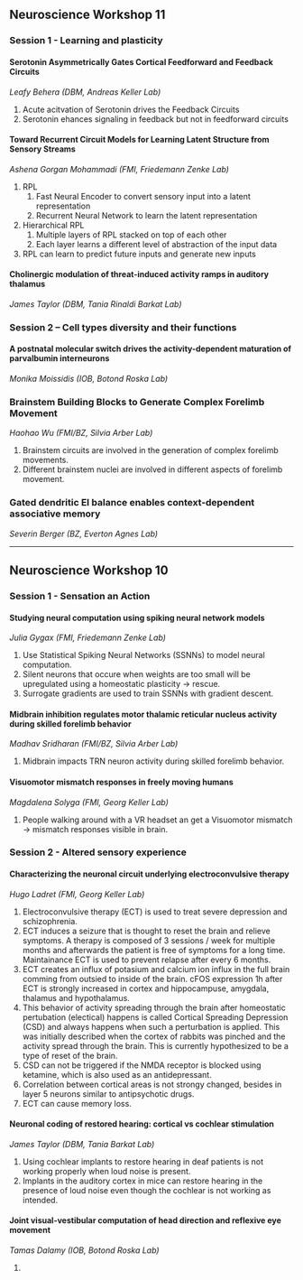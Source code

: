 ## Neuroscience Workshop 11
### Session 1 - Learning and plasticity
#### Serotonin Asymmetrically Gates Cortical Feedforward and Feedback Circuits
*Leafy Behera (DBM, Andreas Keller Lab)*

1. Acute acitvation of Serotonin drives the Feedback Circuits
2. Serotonin ehances signaling in feedback but not in feedforward circuits

#### Toward Recurrent Circuit Models for Learning Latent Structure from Sensory Streams
*Ashena Gorgan Mohammadi (FMI, Friedemann Zenke Lab)*

1. RPL
   1. Fast Neural Encoder to convert sensory input into a latent representation
   2. Recurrent Neural Network to learn the latent representation
2. Hierarchical RPL
   1. Multiple layers of RPL stacked on top of each other
   2. Each layer learns a different level of abstraction of the input data
3. RPL can learn to predict future inputs and generate new inputs

#### Cholinergic modulation of threat-induced activity ramps in auditory thalamus
*James Taylor (DBM, Tania Rinaldi Barkat Lab)*

               

### Session 2 – Cell types diversity and their functions
#### A postnatal molecular switch drives the activity-dependent maturation of parvalbumin interneurons
*Monika Moissidis (IOB, Botond Roska Lab)*



### Brainstem Building Blocks to Generate Complex Forelimb Movement
*Haohao Wu (FMI/BZ, Silvia Arber Lab)*

1. Brainstem circuits are involved in the generation of complex forelimb movements.
2. Different brainstem nuclei are involved in different aspects of forelimb movement.

### Gated dendritic EI balance enables context-dependent associative memory
*Severin Berger (BZ, Everton Agnes Lab)*


---
## Neuroscience Workshop 10 

### Session 1 - Sensation an Action
#### Studying neural computation using spiking neural network models
*Julia Gygax (FMI, Friedemann Zenke Lab)*

1. Use Statistical Spiking Neural Networks (SSNNs) to model neural computation.
2. Silent neurons that occure when weights are too small will be upregulated using a homeostatic plasticity $\rightarrow$ rescue.
3. Surrogate gradients are used to train SSNNs with gradient descent.


#### Midbrain inhibition regulates motor thalamic reticular nucleus activity during skilled forelimb behavior 
*Madhav Sridharan (FMI/BZ, Silvia Arber Lab)*

1. Midbrain impacts TRN neuron activity during skilled forelimb behavior.

#### Visuomotor mismatch responses in freely moving humans
*Magdalena Solyga (FMI, Georg Keller Lab)*

1. People walking around with a VR headset an get a Visuomotor mismatch $\rightarrow$ mismatch responses visible in brain.

### Session 2 - Altered sensory experience
#### Characterizing the neuronal circuit underlying electroconvulsive therapy
*Hugo Ladret (FMI, Georg Keller Lab)*

1. Electroconvulsive therapy (ECT) is used to treat severe depression and schizophrenia.
2. ECT induces a seizure that is thought to reset the brain and relieve symptoms. A therapy is composed of 3 sessions / week for multiple months and afterwards the patient is free of symptoms for a long time. Maintainance ECT is used to prevent relapse after every 6 months.
3. ECT creates an influx of potasium and calcium ion influx in the full brain comming from outsied to inside of the brain. cFOS expression 1h after ECT is strongly increased in cortex and hippocampuse, amygdala, thalamus and hypothalamus.
4. This behavior of activity spreading through the brain after homeostatic pertubation (electical) happens is called Cortical Spreading Depression (CSD) and always happens when such a perturbation is applied. This was initially described when the cortex of rabbits was pinched and the activity spread through the brain. This is currently hypothesized to be a type of reset of the brain.
5. CSD can not be triggered if the NMDA receptor is blocked using ketamine, which is also used as an antidepressant.
6. Correlation between cortical areas is not strongy changed, besides in layer 5 neurons similar to antipsychotic drugs.
7. ECT can cause memory loss.

#### Neuronal coding of restored hearing: cortical vs cochlear stimulation
*James Taylor (DBM, Tania Barkat Lab)*

1. Using cochlear implants to restore hearing in deaf patients is not working properly when loud noise is present.
2. Implants in the auditory cortex in mice can restore hearing in the presence of loud noise even though the cochlear is not working as intended.

#### Joint visual-vestibular computation of head direction and reflexive eye movement
*Tamas Dalamy (IOB, Botond Roska Lab)*

1. 